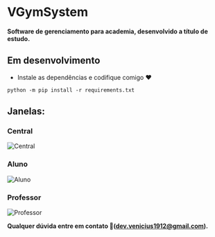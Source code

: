 # VGymSystem
**Software de gerenciamento para academia, desenvolvido a título de estudo.**
## Em desenvolvimento
- Instale as dependências e codifique comigo ❤️
```
python -m pip install -r requirements.txt
```
## Janelas:
### Central
![Central](https://github.com/Vi-n1/VGymSystem/assets/138793693/edec9146-43b1-4a9e-a310-f8bf585567f4)

### Aluno
![Aluno](https://github.com/Vi-n1/VGymSystem/assets/138793693/49225b44-8cec-480d-bbbc-b80164294f28)

### Professor
![Professor](https://github.com/Vi-n1/VGymSystem/assets/138793693/e07fbf4b-1335-4916-bf8c-f44660d5064f)

**Qualquer dúvida entre em contato 📧(dev.venicius1912@gmail.com).**
